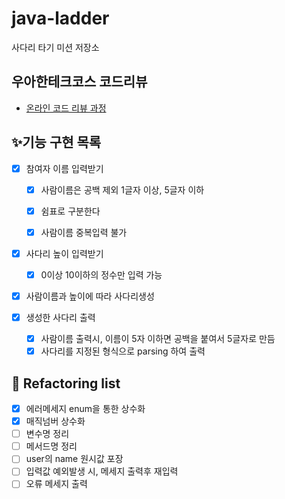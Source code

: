 # java-ladder

사다리 타기 미션 저장소

## 우아한테크코스 코드리뷰

- [온라인 코드 리뷰 과정](https://github.com/woowacourse/woowacourse-docs/blob/master/maincourse/README.md)

## ✨기능 구현 목록
- [x] 참여자 이름 입력받기
  - [x] 사람이름은 공백 제외 1글자 이상, 5글자 이하
  - [x] 쉼표로 구분한다
  - [x] 사람이름 중복입력 불가  


- [x] 사다리 높이 입력받기
  - [x] 0이상 10이하의 정수만 입력 가능


- [x] 사람이름과 높이에 따라 사다리생성

- [x] 생성한 사다리 출력
  - [x] 사람이름 출력시, 이름이 5자 이하면 공백을 붙여서 5글자로 만듬 
  - [x] 사다리를 지정된 형식으로 parsing 하여 출력

## 🎉 Refactoring list
- [x] 에러메세지 enum을 통한 상수화
- [x] 매직넘버 상수화
- [ ] 변수명 정리
- [ ] 메서드명 정리
- [ ] user의 name 원시값 포장
- [ ] 입력값 예외발생 시, 메세지 출력후 재입력
- [ ] 오류 메세지 출력
